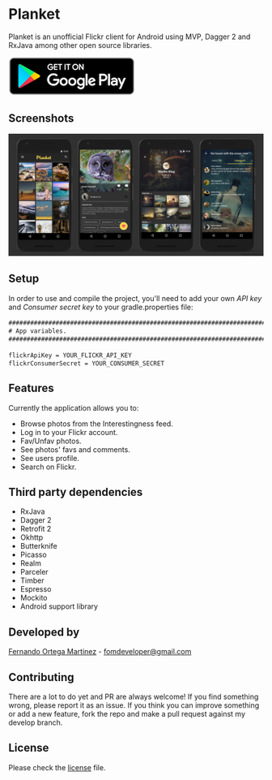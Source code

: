 # Planket
Planket is an unofficial Flickr client for Android using MVP, Dagger 2 and RxJava among other open source libraries.

[![See Planket on Google Play](art/google_play_badge.png)](https://play.google.com/store/apps/details?id=com.fomdeveloper.planket)

## Screenshots
<p align="center">
    <img src="art/planket.png" alt="Planket Screens"/>
</p>

## Setup
In order to use and compile the project, you'll need to add your own *API key* and *Consumer secret key* to your gradle.properties file:
```
###############################################################################
# App variables.
###############################################################################

flickrApiKey = YOUR_FLICKR_API_KEY
flickrConsumerSecret = YOUR_CONSUMER_SECRET
```
## Features

Currently the application allows you to:

- Browse photos from the Interestingness feed.
- Log in to your Flickr account.
- Fav/Unfav photos.
- See photos' favs and comments.
- See users profile.
- Search on Flickr.

## Third party dependencies

- RxJava
- Dagger 2
- Retrofit 2
- Okhttp
- Butterknife
- Picasso
- Realm
- Parceler
- Timber
- Espresso
- Mockito
- Android support library

## Developed by
[Fernando Ortega Martinez](https://github.com/FernandoOrtegaMartinez) - fomdeveloper@gmail.com

## Contributing
There are a lot to do yet and PR are always welcome!
If you find something wrong, please report it as an issue.
If you think you can improve something or add a new feature, fork the repo and make a pull request against my develop branch.

## License
Please check the [license](https://github.com/FernandoOrtegaMartinez/Planket/blob/master/LICENSE) file.

